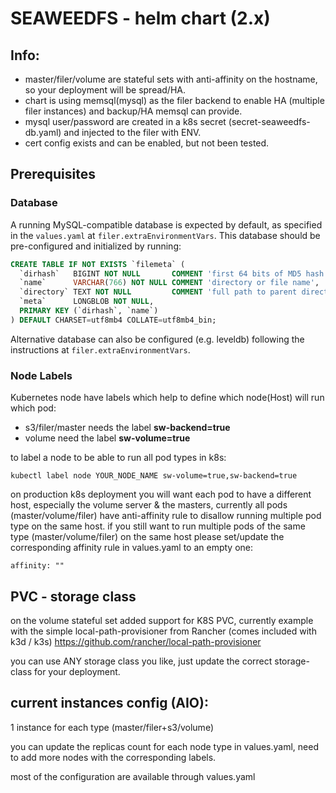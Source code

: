 # SEAWEEDFS - helm chart (2.x)

## Info:
* master/filer/volume are stateful sets with anti-affinity on the hostname,
so your deployment will be spread/HA.
* chart is using memsql(mysql) as the filer backend to enable HA (multiple filer instances)
and backup/HA memsql can provide.
* mysql user/password are created in a k8s secret (secret-seaweedfs-db.yaml) and injected to the filer
with ENV.
* cert config exists and can be enabled, but not been tested.

## Prerequisites
### Database
A running MySQL-compatible database is expected by default, as specified in the `values.yaml` at `filer.extraEnvironmentVars`. 
This database should be pre-configured and initialized by running:
```sql
CREATE TABLE IF NOT EXISTS `filemeta` (
  `dirhash`   BIGINT NOT NULL       COMMENT 'first 64 bits of MD5 hash value of directory field',
  `name`      VARCHAR(766) NOT NULL COMMENT 'directory or file name',
  `directory` TEXT NOT NULL         COMMENT 'full path to parent directory',
  `meta`      LONGBLOB NOT NULL,
  PRIMARY KEY (`dirhash`, `name`)
) DEFAULT CHARSET=utf8mb4 COLLATE=utf8mb4_bin;
```

Alternative database can also be configured (e.g. leveldb) following the instructions at `filer.extraEnvironmentVars`.

### Node Labels
Kubernetes node have labels which help to define which node(Host) will run which pod:
* s3/filer/master needs the label **sw-backend=true**
* volume need the label **sw-volume=true**

to label a node to be able to run all pod types in k8s:
```
kubectl label node YOUR_NODE_NAME sw-volume=true,sw-backend=true
```

on production k8s deployment you will want each pod to have a different host,
especially the volume server & the masters, currently all pods (master/volume/filer)
have anti-affinity rule to disallow running multiple pod type on the same host.
if you still want to run multiple pods of the same type (master/volume/filer) on the same host
please set/update the corresponding affinity rule in values.yaml to an empty one:

```affinity: ""```

## PVC - storage class ###

on the volume stateful set added support for K8S PVC, currently example
with the simple local-path-provisioner from Rancher (comes included with k3d / k3s)
https://github.com/rancher/local-path-provisioner

you can use ANY storage class you like, just update the correct storage-class
for your deployment.

## current instances config (AIO):
1 instance for each type (master/filer+s3/volume)

you can update the replicas count for each node type in values.yaml,
need to add more nodes with the corresponding labels.

most of the configuration are available through values.yaml

